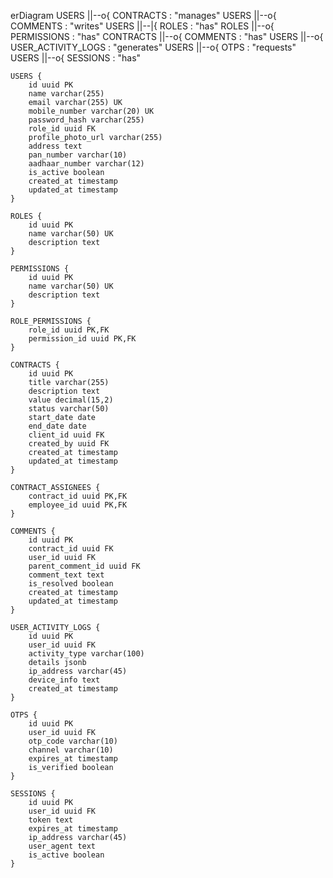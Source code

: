 erDiagram
    USERS ||--o{ CONTRACTS : "manages"
    USERS ||--o{ COMMENTS : "writes"
    USERS ||--|{ ROLES : "has"
    ROLES ||--o{ PERMISSIONS : "has"
    CONTRACTS ||--o{ COMMENTS : "has"
    USERS ||--o{ USER_ACTIVITY_LOGS : "generates"
    USERS ||--o{ OTPS : "requests"
    USERS ||--o{ SESSIONS : "has"

    USERS {
        id uuid PK
        name varchar(255)
        email varchar(255) UK
        mobile_number varchar(20) UK
        password_hash varchar(255)
        role_id uuid FK
        profile_photo_url varchar(255)
        address text
        pan_number varchar(10)
        aadhaar_number varchar(12)
        is_active boolean
        created_at timestamp
        updated_at timestamp
    }

    ROLES {
        id uuid PK
        name varchar(50) UK
        description text
    }

    PERMISSIONS {
        id uuid PK
        name varchar(50) UK
        description text
    }

    ROLE_PERMISSIONS {
        role_id uuid PK,FK
        permission_id uuid PK,FK
    }

    CONTRACTS {
        id uuid PK
        title varchar(255)
        description text
        value decimal(15,2)
        status varchar(50)
        start_date date
        end_date date
        client_id uuid FK
        created_by uuid FK
        created_at timestamp
        updated_at timestamp
    }

    CONTRACT_ASSIGNEES {
        contract_id uuid PK,FK
        employee_id uuid PK,FK
    }

    COMMENTS {
        id uuid PK
        contract_id uuid FK
        user_id uuid FK
        parent_comment_id uuid FK
        comment_text text
        is_resolved boolean
        created_at timestamp
        updated_at timestamp
    }

    USER_ACTIVITY_LOGS {
        id uuid PK
        user_id uuid FK
        activity_type varchar(100)
        details jsonb
        ip_address varchar(45)
        device_info text
        created_at timestamp
    }

    OTPS {
        id uuid PK
        user_id uuid FK
        otp_code varchar(10)
        channel varchar(10)
        expires_at timestamp
        is_verified boolean
    }

    SESSIONS {
        id uuid PK
        user_id uuid FK
        token text
        expires_at timestamp
        ip_address varchar(45)
        user_agent text
        is_active boolean
    }